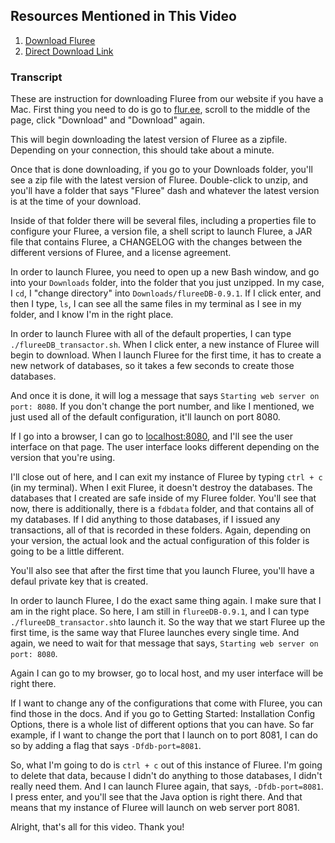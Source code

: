 ## Resources Mentioned in This Video 

1. [Download Fluree](https://www.flur.ee/)
2. [Direct Download Link](https://s3.amazonaws.com/fluree-releases-public/flureeDB-latest.zip)

### Transcript
These are instruction for downloading Fluree from our website if you have a Mac. First thing you need to do is go to [flur.ee](https://www.flur.ee/), scroll to the middle of the page, click "Download" and "Download" again. 

This will begin downloading the latest version of Fluree as a zipfile. Depending on your connection, this should take about a minute. 

Once that is done downloading, if you go to your Downloads folder, you'll see a zip file with the latest version of Fluree. Double-click to unzip, and you'll have a folder that says "Fluree" dash and whatever the latest version is at the time of your download. 

Inside of that folder there will be several files, including a properties file to configure your Fluree, a version file, a shell script to launch Fluree, a JAR file that contains Fluree, a CHANGELOG with the changes between the different versions of Fluree, and a license agreement. 

In order to launch Fluree, you need to open up a new Bash window, and go into your `Downloads` folder, into the folder that you just unzipped. In my case, I `cd`, I "change directory" into `Downloads/flureeDB-0.9.1`. If I click enter, and then I type, `ls`, I can see all the same files in my terminal as I see in my folder, and I know I'm in the right place. 

In order to launch Fluree with all of the default properties, I can type `./flureeDB_transactor.sh`. When I click enter, a new instance of Fluree will begin to download. When I launch Fluree for the first time, it has to create a new network of databases, so it takes a few seconds to create those databases. 

And once it is done, it will log a message that says `Starting web server on port: 8080`. If you don't change the port number, and like I mentioned, we just used all of the default configuration, it'll launch on port 8080.

If I go into a browser, I can go to [localhost:8080](http://localhost:8080/), and I'll see the user interface on that page. The user interface looks different depending on the version that you're using. 

I'll close out of here, and I can exit my instance of Fluree by typing `ctrl + c` (in my terminal). When I exit Fluree, it doesn't destroy the databases. The databases that I created are safe inside of my Fluree folder. You'll see that now, there is additionally, there is a `fdbdata` folder, and that contains all of my databases. If I did anything to those databases, if I issued any transactions, all of that is recorded in these folders. Again, depending on your version, the actual look and the actual configuration of this folder is going to be a little different. 

You'll also see that after the first time that you launch Fluree, you'll have a defaul private key that is created. 

In order to launch Fluree, I do the exact same thing again. I make sure that I am in the right place. So here, I am still in `flureeDB-0.9.1`, and I can type `./flureeDB_transactor.sh`to launch it. So the way that we start Fluree up the first time, is the same way that Fluree launches every single time. And again, we need to wait for that message that says, `Starting web server on port: 8080`. 

Again I can go to my browser, go to local host, and my user interface will be right there. 

If I want to change any of the configurations that come with Fluree, you can find those in the docs. And if you go to Getting Started: Installation Config Options, there is a whole list of different options that you can have. So far example, if I want to change the port that I launch on to port 8081, I can do so by adding a flag that says `-Dfdb-port=8081`. 

So, what I'm going to do is `ctrl + c` out of this instance of Fluree. I'm going to delete that data, because I didn't do anything to those databases, I didn't really need them. And I can launch Fluree again, that says, `-Dfdb-port=8081`. I press enter, and you'll see that the Java option is right there. And that means that my instance of Fluree will launch on web server port 8081. 

Alright, that's all for this video. Thank you!

